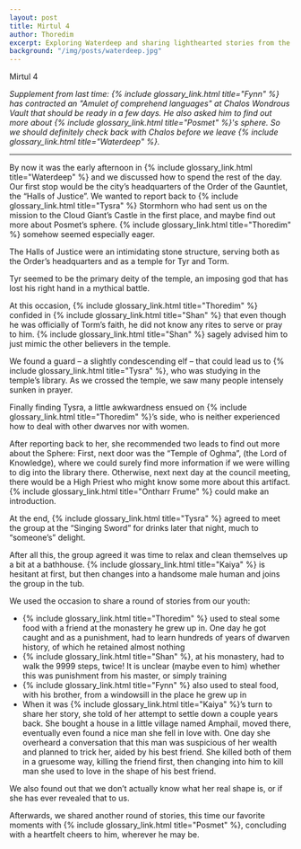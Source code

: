 ```yaml
---
layout: post
title: Mirtul 4
author: Thoredim
excerpt: Exploring Waterdeep and sharing lighthearted stories from the past.
background: "/img/posts/waterdeep.jpg"
---
```


Mirtul 4

*Supplement from last time: {% include glossary_link.html title="Fynn" %} has contracted an "Amulet of comprehend
languages" at Chalos Wondrous Vault that should be ready in a few days. He also
asked him to find out more about {% include glossary_link.html title="Posmet" %}'s sphere. So we should definitely check
back with Chalos before we leave {% include glossary_link.html title="Waterdeep" %}.*

---

By now it was the early afternoon in {% include glossary_link.html title="Waterdeep" %} and we discussed how to spend the
rest of the day. Our first stop would be the city’s headquarters of the Order of
the Gauntlet, the “Halls of Justice”. We wanted to report back to {% include glossary_link.html title="Tysra" %}
Stormhorn who had sent us on the mission to the Cloud Giant’s Castle in the
first place, and maybe find out more about Posmet’s sphere.  {% include glossary_link.html title="Thoredim" %} somehow
seemed especially eager.

The Halls of Justice were an intimidating stone structure, serving both as the
Order’s headquarters and as a temple for Tyr and Torm.

Tyr seemed to be the primary deity of the temple, an imposing god that has lost
his right hand in a mythical battle.

At this occasion, {% include glossary_link.html title="Thoredim" %} confided in {% include glossary_link.html title="Shan" %} that even though he was officially
of Torm’s faith, he did not know any rites to serve or pray to him. {% include glossary_link.html title="Shan" %} sagely
advised him to just mimic the other believers in the temple.

We found a guard – a slightly condescending elf – that could lead us to {% include glossary_link.html title="Tysra" %},
who was studying in the temple’s library. As we crossed the temple, we saw many
people intensely sunken in prayer.

Finally finding Tysra, a little awkwardness ensued on {% include glossary_link.html title="Thoredim" %}’s side, who is
neither experienced how to deal with other dwarves nor with women.

After reporting back to her, she recommended two leads to find out more about
the Sphere: First, next door was the “Temple of Oghma”, (the Lord of Knowledge),
where we could surely find more information if we were willing to dig into the
library there. Otherwise, next next day at the council meeting, there would be a
High Priest who might know some more about this artifact. {% include glossary_link.html title="Ontharr Frume" %} could
make an introduction.

At the end, {% include glossary_link.html title="Tysra" %} agreed to meet the group at the “Singing Sword” for drinks
later that night, much to “someone’s” delight.

After all this, the group agreed it was time to relax and clean themselves up a
bit at a bathhouse. {% include glossary_link.html title="Kaiya" %} is hesitant at first, but then changes into a handsome
male human and joins the group in the tub.

We used the occasion to share a round of stories from our youth:

- {% include glossary_link.html title="Thoredim" %} used to steal some food with a friend at the monastery he grew up in. One day he got caught and as a punishment, had to learn hundreds of years of dwarven history, of which he retained almost nothing
- {% include glossary_link.html title="Shan" %}, at his monastery, had to walk the 9999 steps, twice! It is unclear (maybe even to him) whether this was punishment from his master, or simply training
- {% include glossary_link.html title="Fynn" %} also used to steal food, with his brother, from a windowsill in the place he grew up in
- When it was {% include glossary_link.html title="Kaiya" %}’s turn to share her story, she told of her attempt to settle down a couple years back. She bought a house in a little village named Amphail, moved there, eventually even found a nice man she fell in love with. One day she overheard a conversation that this man was suspicious of her wealth and planned to trick her, aided by his best friend. She killed both of them in a gruesome way, killing the friend first, then changing into him to kill man she used to love in the shape of his best friend.

We also found out that we don’t actually know what her real shape is, or if
she has ever revealed that to us.

Afterwards, we shared another round of stories, this time our favorite moments
with {% include glossary_link.html title="Posmet" %}, concluding with a heartfelt cheers to him, wherever he may be.
